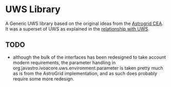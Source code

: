 UWS Library
===========

A Generic UWS library based on the original ideas from the 
[Astrogrid CEA](https://www.ivoa.net/documents/Notes/CEA/CEADesignIVOANote-20050513.html). It was a superset of UWS as explained in the [relationship with UWS](https://www.ivoa.net/documents/latest/IntroductionCEA_UWS.html).

## TODO

* although the bulk of the interfaces has been redesigned to take account modern requirements, 
the parameter handling in org.javastro.ivoacore.uws.environment.parameter is 
taken pretty much as is from the AstroGrid implementation, and as such does probably require some more redesign.